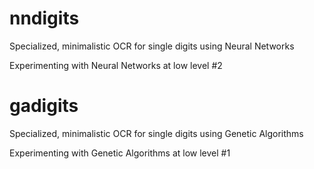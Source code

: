 # nndigits
Specialized, minimalistic OCR for single digits using Neural Networks

Experimenting with Neural Networks at low level #2

# gadigits
Specialized, minimalistic OCR for single digits using Genetic Algorithms

Experimenting with Genetic Algorithms at low level #1
